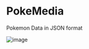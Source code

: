 # PokeMedia
Pokemon Data in JSON format

![image](https://user-images.githubusercontent.com/72195951/154527176-c9e2bba9-ace5-4c5f-a3a6-14180d999aad.png)
